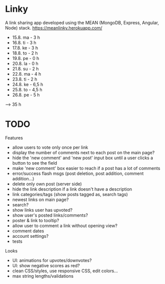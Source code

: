 # Linky

A link sharing app developed using the MEAN (MongoDB, Express, Angular, Node) stack.
https://meanlinky.herokuapp.com/

- 15.8. ma - 3 h
- 16.8. ti - 3 h
- 17.8. ke - 3 h
- 18.8. to - 2 h
- 19.8. pe - 0 h
- 20.8. la - 0 h
- 21.8. su - 2 h
- 22.8. ma - 4 h
- 23.8. ti - 2 h
- 24.8. ke - 6,5 h
- 25.8. to - 4,5 h
- 26.8. pe - 5 h

--> 35 h


# TODO

Features
- allow users to vote only once per link
- display the number of comments next to each post on the main page?
- hide the 'new comment' and 'new post' input box until a user clicks a button to see the field
- make 'new comment' box easier to reach if a post has a lot of comments
- error/success flash msgs (post deletion, post addition, comment addition...)
- delete only own post (server side)
- hide the link description if a link doesn't have a description
- link categories/tags (show posts tagged as, search tags)
- newest links on main page?
- search?
- show links user has upvoted?
- show user's posted links/comments?
- poster & link to tooltip?
- allow user to comment a link without opening view?
- comment dates
- account settings?
- tests

Looks
- UI: animations for upvotes/downvotes?
- UI: show negative scores as red?
- clean CSS/styles, use responsive CSS, edit colors...
- max string lengths/validations

